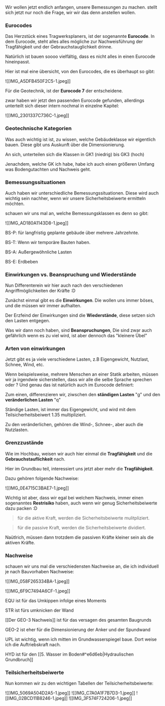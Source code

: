 Wir wollen jetzt endlich anfangen, unsere Bemessungen zu machen. stellt sich jetzt nur noch die Frage, wir wir das denn anstellen wollen.

### Eurocodes
Das Herzstück eines Tragwerksplaners, ist der sogenannte **Eurocode**. In dem Eurocode, steht alles alles mögliche zur Nachweisführung der Tragfähigkeit und der Gebrauchstauglichkeit drinne.

Natürlich ist bauen soooo vielfältig, dass es nicht alles in einen Eurocode hineinpasst.

Hier ist mal eine übersicht, von den Eurocodes, die es überhaupt so gibt:

![[IMG_A5DFB450F2C5-1.jpeg]]

Für die Geotechnik, ist der **Eurocode 7** der entscheidene.

zwar haben wir jetzt den passenden Eurocode gefunden, allerdings unterteilt sich dieser intern nochmal in einzelne Kapitel:

![[IMG_2301337C736C-1.jpeg]]

### Geotechnische Kategorien
Was auch wichtig ist ist, zu wissen, welche Gebäudeklasse wir eigentlich bauen. Diese gibt uns Auskunft über die Dimensionierung.

An sich, unterteilen sich die Klassen in GK1 (niedrig) bis GK3 (hoch)

Jenachdem, welche GK ich habe, habe ich auch einen größeren Umfang was Bodengutachten und Nachweis geht.

### Bemessungssituationen

Auch haben wir unterschiedliche Bemessungssituationen. Diese wird auch wichtig sein nachher, wenn wir unsere Sicherheitsbeiwerte ermitteln möchten.

schauen wir uns mal an, welche Bemessungsklassen es denn so gibt:

![[IMG_AD180A1143D8-1.jpeg]]

BS-P: für langfristig geplante gebäude über mehrere Jahrzehnte.

BS-T: Wenn wir temporäre Bauten haben.

BS-A: Außergewöhnliche Lasten

BS-E: Erdbeben

### Einwirkungen vs. Beanspruchung und Wiederstände

Nun Differenterein wir hier auch nach den verschiedenen Angriffmöglichkeiten der Kräfte :D

Zunächst einmal gibt es die **Einwirkungen**. Die wollen uns immer böses, und die müssen wir immer aufhalten.

Der Erzfeind der Einwirkungen sind die **Wiederstände**, diese setzen sich den Lasten entgegen.

Was wir dann noch haben, sind **Beanspruchungen**, Die sind zwar auch gefährlich wenn es zu viel wird, ist aber dennoch das "kleinere Übel"


### Arten von einwirkungen
Jetzt gibt es ja viele verschiedene Lasten, z.B Eigengewicht, Nutzlast, Schnee, Wind, etc.

Wenn beispielsweise, mehrere Menschen an einer Statik arbeiten, müssen wir ja irgendwie sicherstellen, dass wir alle die selbe Sprache sprechen oder ? Und genau das ist natürlich auch im Eurocode definiert:

Zum einen, differenzieren wir, ziwschen den **ständigen Lasten** "g" und den **veränderlichen Lasten** "q"

Ständige Lasten, ist immer das Eigengewicht, und wird mit dem Teilsicherheitsbeiwert 1.35 multipliziert.

Zu den veränderlichen, gehören die Wind-, Schnee-, aber auch die Nutzlasten.

### Grenzzustände
Wie im Hochbau, weisen wir auch hier einmal die **Tragfähigkeit** und die **Gebrauchstauflichkeit** nach.

Hier im Grundbau teil, interessiert uns jetzt aber mehr die **Tragfähigkeit**.

Dazu gehören folgende Nachweise:

![[IMG_0E4715C3BAE7-1.jpeg]]

Wichtig ist aber, dass wir egal bei welchem Nachweis, immer einen sogenanntes **Restrisiko** haben, auch wenn wir genug Sicherheitsbeiwerte dazu packen :D

>für die aktive Kraft, werden die Sicherheitsbeiwerte mulitpliziert.

>für die passive Kraft, werden die Sicherheitsbeiwerte dividiert.

Naütlrich, müssen dann trotzdem die passiven Kräfte kleiner sein als die aktiven Kräfte.

### Nachweise
schauen wir uns mal die verschiedensten Nachweise an, die ich individuell je nach Bauvorhaben Nachweise:

![[IMG_058F265334BA-1.jpeg]]

![[IMG_6F9C7494A6CF-1.jpeg]]

EQU ist für das Umkippen infolge eines Moments

STR ist fürs umknicken der Wand

[[Der GEO-3 Nachweis]] ist für das versagen des gesamten Baugrunds

GEO-2 ist eher für die Dimensionierung der Anker und der Spundwand

UPL ist wichtig, wenn ich mitten im Grundwasserspiegel baue. Dort weise ich die Auftriebskraft nach.

HYD ist für den [[5. Wasser im Boden#^e6d6eb|Hydraulischen Grundbruch]]

### Teilsicherheitsbeiwerte
Nun kommen wir zu den wichtigen Tabellen der Teilsicherheitsbeiwerte:

![[IMG_5069A504D2A5-1.jpeg]]
![[IMG_C7A0A1F7B7D3-1.jpeg]]
![[IMG_02BCD11B8246-1.jpeg]]
![[IMG_3F574F724206-1.jpeg]]




